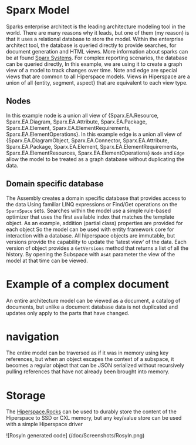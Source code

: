 ﻿# Sparx Model

Sparks enterprise architect is the leading architecture modeling tool in the world. There are many reasons why it leads, but one of them (my reason) is that it uses a relational database to store the model. Within the enterprise architect tool, the database is queried directly to provide searches, for document generation and HTML views. More information about sparks can be at found [Sparx Systems]( https:[JsonIgnore]parxsystems.com/).
For complex reporting scenarios, the database can be queried directly, In this example, we are using it to create a graph view of a model to track changes over time.
Note and edge are special views that are common to all Hiperspace models. Views in Hiperspace are a union of all {entity, segment, aspect} that are equivalent to each view type.

## Nodes

In this example node is a union all view of {Sparx.EA.Resource, Sparx.EA.Diagram, Sparx.EA.Attribute, Sparx.EA.Package, Sparx.EA.Element, Sparx.EA.ElementRequirements, Sparx.EA.ElementOperations}. In this example edge is a union all view of {Sparx.EA.DiagramObject, Sparx.EA.Connector, Sparx.EA.Attribute, Sparx.EA.Package, Sparx.EA.Element, Sparx.EA.ElementRequirements, Sparx.EA.ElementResources, Sparx.EA.ElementOperations}
`Node` and `Edge` allow the model to be treated as a graph database without duplicating the data. 

## Domain specific database

The Assembly creates a domain specific database that provides access to the data Using familiar LINQ expressions or Find/Get operations on the `SparxSpace` sets. Searches within the model use a simple rule-based optimizer that uses the first available index that matches the template object.
As an example, addition (partial class) properties are provided for each object So the model can be used with entity framework core for interaction with a database.
All hiperspace objects are immutable, but versions provide the capability to update the ‘latest view’ of the data.  Each version of object provides a `GetVersions` method that returns a list of all the history. By opening the Subspace with `AsAt` parameter the view of the model at that time can be viewed.

# Example of a complex document

An entire architecture model can be viewed as a document, a catalog of documents, but unlike a document database data is not duplicated and updates only apply to the parts that have changed.

# navigation

The entire model can be traversed as if it was in memory using key references, but when an object escapes the context of a subspace, it becomes a regular object that can be JSON serialized without recursively pulling references that have not already been brought into memory.

# Storage

The [Hiperspace.Rocks]( https://www.nuget.org/packages/Hiperspace.Rocks) can be used to durably store the content of the Hiperspace to SSD or CXL memory, but any key/value store can be used with a simple Hiperspace driver

![Rosyln generated code] (/doc/Screenshots/Rosyln.png)